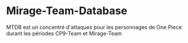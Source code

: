 # Mirage-Team-Database
MTDB est un concentré d'attaques pour les personnages de One Piece durant les périodes CP9-Team et Mirage-Team
